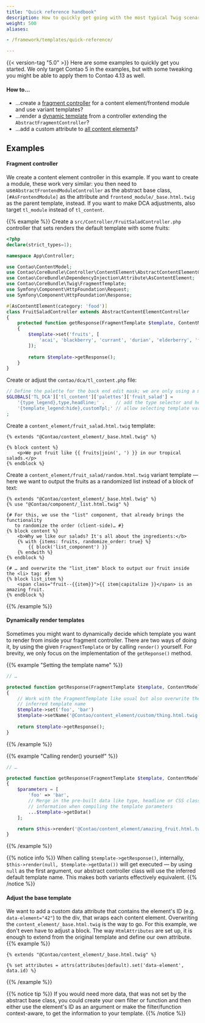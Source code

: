 ```yaml
---
title: "Quick reference handbook"
description: How to quickly get going with the most typical Twig scenarios.
weight: 500
aliases:

- /framework/templates/quick-reference/

---
```


{{< version-tag "5.0" >}} Here are some examples to quickly get you started. We only target Contao 5 in the examples,
but with some tweaking you might be able to apply them to Contao 4.13 as well.


#### How to…

 * …create a [fragment controller](#fragment-controller) for a content element/frontend module and use variant
   templates?
 * …render a [dynamic template](#dynamically-render-templates) from a controller extending the
  `AbstractFragmentController`?
 * …add a custom attribute to [all content elements](#adjust-the-base-template)?


## Examples

#### Fragment controller

We create a content element controller in this example. If you want to create a module, these work very similar: you
then need to use`AbstractFrontendModuleController` as the abstract base class, `[#AsFrontendModule]` as the attribute
and `frontend_module/_base.html.twig` as the parent template, instead. If you want to make DCA adjustments, also target
`tl_module` instead of `tl_content`. 

{{% example %}}
Create a `src/Controller/FruitSaladController.php` controller that sets renders the default template with some fruits:
```php
<?php
declare(strict_types=1);

namespace App\Controller;

use Contao\ContentModel;
use Contao\CoreBundle\Controller\ContentElement\AbstractContentElementController;
use Contao\CoreBundle\DependencyInjection\Attribute\AsContentElement;
use Contao\CoreBundle\Twig\FragmentTemplate;
use Symfony\Component\HttpFoundation\Request;
use Symfony\Component\HttpFoundation\Response;

#[AsContentElement(category: 'food')]
class FruitSaladController extends AbstractContentElementController
{
    protected function getResponse(FragmentTemplate $template, ContentModel $model, Request $request): Response
    {
        $template->set('fruits', [
            'acai', 'blackberry', 'currant', 'durian', 'elderberry', 'fig', 'grape'
        ]);
        
        return $template->getResponse();
    }
}
```

Create or adjust the `contao/dca/tl_content.php` file:
```php
// Define the palette for the back end edit mask; we are only using a minimal set for now
$GLOBALS['TL_DCA']['tl_content']['palettes']['fruit_salad'] = 
    '{type_legend},type,headline;' .    // add the type selector and headline field 
    '{template_legend:hide},customTpl;' // allow selecting template variants    
;
```

Create a `content_element/fruit_salad.html.twig` template:
```twig
{% extends "@Contao/content_element/_base.html.twig" %}

{% block content %}
    <p>We put fruit like {{ fruits|join(', ') }} in our tropical salads.</p>
{% endblock %}
```

Create a `content_element/fruit_salad/random.html.twig` variant template — here we want to output the fruits as a
randomized list instead of a block of text:
```twig
{% extends "@Contao/content_element/_base.html.twig" %}
{% use "@Contao/component/_list.html.twig" %}

{# For this, we use the "list" component, that already brings the functionality
   to randomize the order (client-side)… #}
{% block content %}
    <b>Why we like our salads? It's all about the ingredients:</b>
    {% with {items: fruits, randomize_order: true} %}
        {{ block('list_component') }}
    {% endwith %}
{% endblock %}

{# … and overwrite the "list_item" block to output our fruit inside the <li> tag: #}
{% block list_item %}     
    <span class="fruit--{{item}}">{{ item|capitalize }}</span> is an amazing fruit. 
{% endblock %}
```
{{% /example %}}

#### Dynamically render templates

Sometimes you might want to dynamically decide which template you want to render from inside your fragment controller.
There are two ways of doing it, by using the given `FragmentTemplate` or by calling `render()` yourself. For brevity, we
only focus on the implementation of the `getReponse()` method.

{{% example "Setting the template name" %}}
```php
// …

protected function getResponse(FragmentTemplate $template, ContentModel $model, Request $request): Response
{
    // Work with the FragmentTemplate like usual but also overwrite the
    // inferred template name
    $template->set('foo', 'bar')
    $template->setName('@Contao/content_element/custom/thing.html.twig');
    
    return $template->getResponse();       
}
```
{{% /example %}}

{{% example "Calling render() yourself" %}}
```php
// …

protected function getResponse(FragmentTemplate $template, ContentModel $model, Request $request): Response
{
    $parameters = [
        'foo' => 'bar',
        // Merge in the pre-built data like type, headline or CSS classes
        // information when compiling the template parameters
        ...$template->getData()
    ];

    return $this->render('@Contao/content_element/amazing_fruit.html.twig', $parameters);        
}
```
{{% /example %}}

{{% notice info %}}
When calling `$template->getResponse()`, internally, `$this->render(null, $template->getData())` will get executed — by
using `null` as the first argument, our abstract controller class will use the inferred default template name. This
makes both variants effectively equivalent.
{{% /notice %}}

#### Adjust the base template

We want to add a custom data attribute that contains the element's ID (e.g. `data-element="42"`) to the div, that wraps
each content element. Overwriting the `content_element/_base.html.twig` is the way to go. For this example, we don't
even have to adjust a block. The way `HtmlAttributes` are set up, it is enough to extend from the original template and
define our own attribute.
{{% example %}}
```twig
{% extends "@Contao/content_element/_base.html.twig" %}

{% set attributes = attrs(attributes|default).set('data-element', data.id) %}
```
{{% /example %}}

{{% notice tip %}}
If you would need more data, that was not set by the abstract base class, you could create your own filter or function
and then either use the element's ID as an argument or make the filter/function context-aware, to get the information to
your template.
{{% /notice %}}
